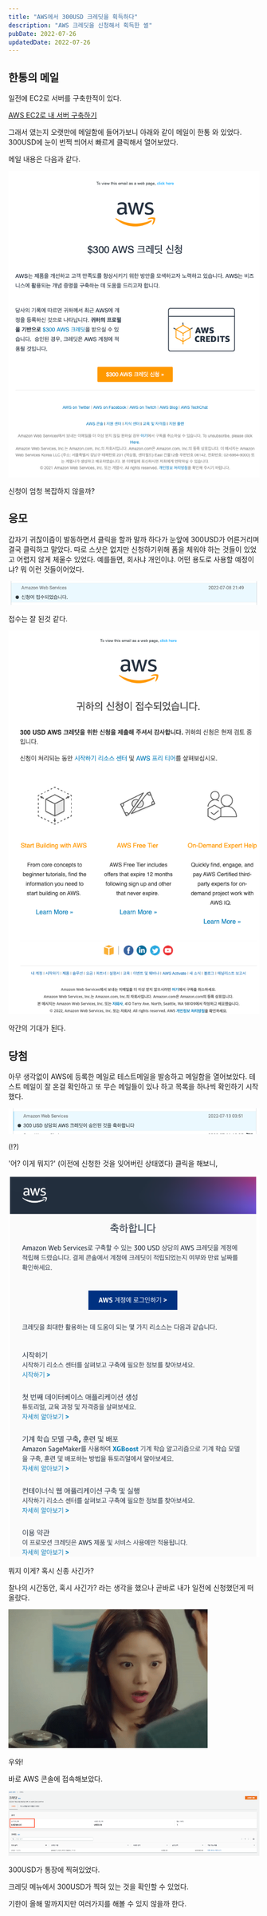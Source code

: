 ```yaml
---
title: "AWS에서 300USD 크레딧을 획득하다"
description: "AWS 크레딧을 신청해서 획득한 썰"
pubDate: 2022-07-26
updatedDate: 2022-07-26
---
```


## 한통의 메일

일전에 EC2로 서버를 구축한적이 있다.

[AWS EC2로 내 서버 구축하기](__GHOST_URL__/aws-ec2-%EB%A1%9C-%EB%82%B4-%EC%84%9C%EB%B2%84-%EA%B5%AC%EC%B6%95%ED%95%98%EA%B8%B0/)

그래서 였는지 오랫만에 메일함에 들어가보니 아래와 같이 메일이 한통 와 있었다. 300USD에 눈이 번쩍 띄어서 빠르게 클릭해서 열어보았다.

메일 내용은 다음과 같다.

![신청이 엄청 복잡하지 않을까?](/content/images/2022/07/2.png)

신청이 엄청 복잡하지 않을까?

## 응모

갑자기 귀찮이즘이 발동하면서 클릭을 할까 말까 하다가 눈앞에 300USD가 어른거리며 결국 클릭하고 말았다. 따로 스샷은 없지만 신청하기위해 폼을 체워야 하는 것들이 있었고 어렵지 않게 체울수 있었다. 예를들면, 회사냐 개인이냐. 어떤 용도로 사용할 예정이냐? 뭐 이런 것들이어었다.

![접수는 잘 된것 같다.](/content/images/2022/07/6.png)

접수는 잘 된것 같다.

![약간의 기대가 된다.](/content/images/2022/07/7.png)

약간의 기대가 된다.

## 당첨

아무 생각없이 AWS에 등록한 메일로 테스트메일을 발송하고 메일함을 열어보았다. 테스트 메일이 잘 온걸 확인하고 또 무슨 메일들이 있나 하고 목록을 하나씩 확인하기 시작했다.

![(!?)](/content/images/2022/07/96.png)

(!?)

'어? 이게 뭐지?' (이전에 신청한 것을 잊어버린 상태였다) 클릭을 해보니,

![뭐지 이게? 혹시 신종 사긴가?](/content/images/2022/07/97.png)

뭐지 이게? 혹시 신종 사긴가?

찰나의 시간동안, 혹시 사긴가? 라는 생각을 했으나 곧바로 내가 일전에 신청했던게 떠올랐다.

![우와!](/content/images/2022/07/----.gif)

우와!

바로 AWS 콘솔에 접속해보았다.

![300USD가 통장에 찍혀있었다.](/content/images/2022/07/99.png)

300USD가 통장에 찍혀있었다.

크레딧 메뉴에서 300USD가 찍혀 있는 것을 확인할 수 있었다.

기한이 올해 말까지지만 여러가지를 해볼 수 있지 않을까 한다.